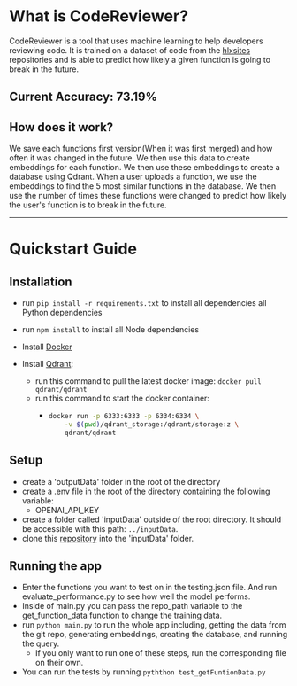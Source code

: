 # What is CodeReviewer?
CodeReviewer is a tool that uses machine learning to help developers reviewing code. It is trained on a dataset of code from the [hlxsites](https://github.com/hlxsites) repositories and is able to predict how likely a given function is going to break in the future.

## Current Accuracy: 73.19%

## How does it work?
We save each functions first version(When it was first merged) and how often it was changed in the future. We then use this data to create embeddings for each function. We then use these embeddings to create a database using Qdrant. 
When a user uploads a function, we use the embeddings to find the 5 most similar functions in the database. We then use the number of times these functions were changed to predict how likely the user's function is to break in the future.

---

# Quickstart Guide
## Installation
- run `pip install -r requirements.txt` to install all dependencies all Python dependencies
- run `npm install` to install all Node dependencies
- Install [Docker](https://www.docker.com/get-started/)
- Install [Qdrant](https://qdrant.tech/documentation/quick-start/):

    - run this command to pull the latest docker image: `docker pull qdrant/qdrant`
    - run this command to start the docker container:
       -    ```Bash
            docker run -p 6333:6333 -p 6334:6334 \
                -v $(pwd)/qdrant_storage:/qdrant/storage:z \
                qdrant/qdrant
            ```
## Setup
- create a 'outputData' folder in the root of the directory
- create a .env file in the root of the directory containing the following variable:
    - OPENAI_API_KEY 
- create a folder called 'inputData' outside of the root directory. It should be accessible with this path: `../inputData`. 
- clone this [repository](https://github.com/RapidReview-ai/testRepo) into the 'inputData' folder. 

## Running the app
- Enter the functions you want to test on in the testing.json file. And run evaluate_performance.py to see how well the model performs.
- Inside of main.py you can pass the repo_path variable to the get_function_data function to change the training data.
- run `python main.py` to run the whole app including, getting the data from the git repo, generating embeddings, creating the database, and running the query.
    - If you only want to run one of these steps, run the corresponding file on their own.
- You can run the tests by running `pyththon test_getFuntionData.py`

